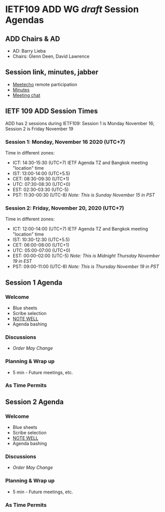 # IETF109 ADD WG *draft* Session Agendas

## ADD Chairs & AD
* AD:  Barry Lieba
* Chairs: Glenn Deen, David Lawrence


## Session link, minutes, jabber 
* [Meetecho](https://meetings.conf.meetecho.com/ietf109/?group=add) remote participation
* [Minutes](https://codimd.ietf.org/notes-ietf-109-add)
* [Meeting chat](xmpp:add@jabber.ietf.org?join) 

## IETF 109 ADD Session Times

ADD has 2 sessions during IETF109:  Session 1 is Monday November 16; Session 2 is Friday November 19

### Session 1: Monday, November 16 2020 (UTC+7)
Time in different zones:
* ICT: 14:30-15:30 (UTC+7) IETF Agenda TZ and Bangkok meeting "location" time
* IST: 13:00-14:00 (UTC+5.5)
* CET: 08:30-09:30 (UTC+1)
* UTC: 07:30-08:30 (UTC+0)
* EST: 02:30-03:30 (UTC-5)
* PST: 11:30-00:30 (UTC-8)  *Note: This is Sunday November 15 in PST*

### Session 2: Friday, November 20, 2020 (UTC+7)
Time in different zones:
* ICT: 12:00-14:00 (UTC+7) IETF Agenda TZ and Bangkok meeting "location" time
* IST: 10:30-12:30 (UTC+5.5)
* CET: 06:00-08:00 (UTC+1) 
* UTC: 05:00-07:00 (UTC+0)
* EST: 00:00-02:00 (UTC-5)  *Note: This is Midnight Thursday November 19 in EST*
* PST: 09:00-11:00 (UTC-8)  *Note: This is Thursday November 19 in PST*




## Session 1 Agenda

### Welcome

* Blue sheets
* Scribe selection
* [NOTE WELL](https://www.ietf.org/about/note-well.html)
* Agenda bashing


### Discussions
* *Order May Change*

### Planning & Wrap up

* 5 min - Future meetings, etc.


### As Time Permits



## Session 2 Agenda

### Welcome

* Blue sheets
* Scribe selection
* [NOTE WELL](https://www.ietf.org/about/note-well.html)
* Agenda bashing


### Discussions
* *Order May Change*

### Planning & Wrap up

* 5 min - Future meetings, etc.


### As Time Permits
